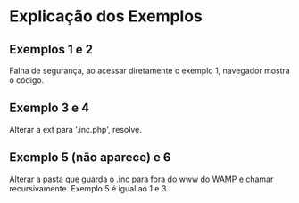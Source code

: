 # Explicação dos Exemplos

## Exemplos 1 e 2

Falha de segurança, ao acessar diretamente o exemplo 1, navegador mostra o código.

## Exemplo 3 e 4

Alterar a ext para '.inc.php', resolve.

## Exemplo 5 (não aparece) e 6

Alterar a pasta que guarda o .inc para fora do www do WAMP e chamar recursivamente.
Exemplo 5 é igual ao 1 e 3.
